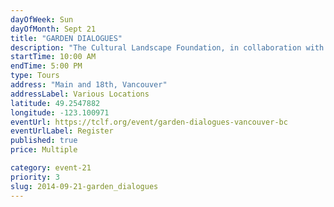 ```yaml
---
dayOfWeek: Sun
dayOfMonth: Sept 21
title: "GARDEN DIALOGUES"
description: "The Cultural Landscape Foundation, in collaboration with the Vancouver Landscape Collective, brings a unique opportunity to experience beautiful exclusive works by Cornelia Oberlander, Paul Sangha and Hapa Collaborative. "
startTime: 10:00 AM
endTime: 5:00 PM
type: Tours
address: "Main and 18th, Vancouver"
addressLabel: Various Locations
latitude: 49.2547882
longitude: -123.100971
eventUrl: https://tclf.org/event/garden-dialogues-vancouver-bc
eventUrlLabel: Register
published: true
price: Multiple

category: event-21
priority: 3
slug: 2014-09-21-garden_dialogues
---
```

